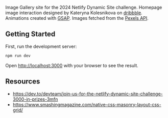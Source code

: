 Image Gallery site for the 2024 Netlify Dynamic Site challenge. Homepage image interaction designed by Kateryna Kolesnikova on [dribbble](https://dribbble.com/shots/22875556-Gallery-of-Stories). Animations created with [GSAP](https://gsap.com/). Images fetched from the [Pexels API](https://www.pexels.com/api/documentation/).

## Getting Started

First, run the development server:

```bash
npm run dev
```

Open [http://localhost:3000](http://localhost:3000) with your browser to see the result.

## Resources

- https://dev.to/devteam/join-us-for-the-netlify-dynamic-site-challenge-3000-in-prizes-3mfn
- https://www.smashingmagazine.com/native-css-masonry-layout-css-grid/